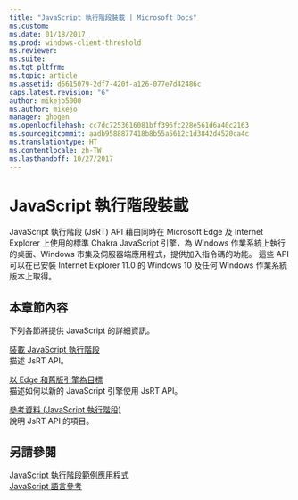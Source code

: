 ```yaml
---
title: "JavaScript 執行階段裝載 | Microsoft Docs"
ms.custom: 
ms.date: 01/18/2017
ms.prod: windows-client-threshold
ms.reviewer: 
ms.suite: 
ms.tgt_pltfrm: 
ms.topic: article
ms.assetid: d6615079-2df7-420f-a126-077e7d42486c
caps.latest.revision: "6"
author: mikejo5000
ms.author: mikejo
manager: ghogen
ms.openlocfilehash: cc7dc7253616081bff396fc228e561d6a40c2163
ms.sourcegitcommit: aadb9588877418b8b55a5612c1d3842d4520ca4c
ms.translationtype: HT
ms.contentlocale: zh-TW
ms.lasthandoff: 10/27/2017
---
```

# <a name="javascript-runtime-hosting"></a>JavaScript 執行階段裝載
JavaScript 執行階段 (JsRT) API 藉由同時在 Microsoft Edge 及 Internet Explorer 上使用的標準 Chakra JavaScript 引擎，為 Windows 作業系統上執行的桌面、Windows 市集及伺服器端應用程式，提供加入指令碼的功能。 這些 API 可以在已安裝 Internet Explorer 11.0 的 Windows 10 及任何 Windows 作業系統版本上取得。  
  
## <a name="in-this-section"></a>本章節內容  
 下列各節將提供 JavaScript 的詳細資訊。  
  
 [裝載 JavaScript 執行階段](../chakra-hosting/hosting-the-javascript-runtime.md)  
 描述 JsRT API。  
  
 [以 Edge 和舊版引擎為目標](../chakra-hosting/targeting-edge-vs-legacy-engines-in-jsrt-apis.md)  
 描述如何以新的 JavaScript 引擎使用 JsRT API。  
  
 [參考資料 (JavaScript 執行階段)](../chakra-hosting/reference-javascript-runtime.md)  
 說明 JsRT API 的項目。  
  
## <a name="see-also"></a>另請參閱  
 [JavaScript 執行階段範例應用程式](http://go.microsoft.com/fwlink/p/?LinkID=306674&clcid=0x409)   
 [JavaScript 語言參考](../javascript/javascript-language-reference.md)